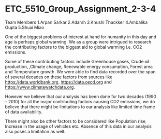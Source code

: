 # ETC_5510_Group_Assignment_2-3-4

Team Members
1.Arpan Sarkar
2.Adarsh
3.Khushi Thackker
4.Ambalika Gupta
5.Shuai Miao

One of the biggest problems of interest at hand for humanity in this day and age is perhaps global warming. We as a group were intrigued to research the contributing factors to the biggest aid to global warming i.e. CO2 emissions.

Some of these contributing factors include Greenhouse gases, Crude oil production, ,Climate change, Renewable energy consumption, Forest area and Temperature growth. We were able to find data recorded over the span of several decades on these factors from sources like https://data.worldbank.org, https://data.oecd.org and https://www.climatewatchdata.org.

However we believe that our analysis has been done for two decades (1990 - 2010) for all the major contributing factors causing CO2 emissions, we do believe that there might be limitations to our analysis like limited time frame of data availability.

There might also be other factors to be considered like Population rise, Increase in the usage of vehicles etc. Absence of this data in our analysis also poses a limitation as well.
